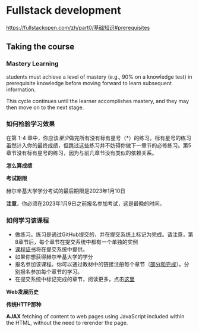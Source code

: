 # Fullstack development

https://fullstackopen.com/zh/part0/基础知识#prerequisites

## Taking the course

### Mastery Learning

students must achieve a level of mastery (e.g., 90% on a knowledge test) in prerequisite knowledge before moving forward to learn subsequent information.

This cycle continues until the learner accomplishes mastery, and they may then move on to the next stage.

### 如何检验学习效果

在第 1-4 章中，你应该*至少*做完所有没有标有星号（*）的练习。标有星号的练习虽然计入你的最终成绩，但跳过这些练习并不妨碍你做下一章节的必修练习。第5章节没有标有星号的练习，因为与前几章节没有类似的依赖关系。

**怎么算成绩**

**考试期限**

赫尔辛基大学学分考试的最后期限是2023年1月10日

**注意**，你必须在2023年1月9日之前报名参加考试，这是最晚的时间。

### 如何学习该课程

- 做练习。练习是通过GitHub提交的，并在提交系统上标记为完成。请注意，第8章节后，每个章节在提交系统中都有一个单独的实例
- [课程证书](https://fullstackopen.com/en/part0/general_info#course-certificate)将在提交系统中提供。
- 如果你想获得赫尔辛基大学的学分
- 报名参加该课程。你可以通过教材中的链接注册每个章节（[部分和完成](https://fullstackopen.com/en/part0/general_info#parts-and-completion)）。分别报名参加每个章节的学习。
- 在提交系统中标记完成的章节，阅读更多，点击[这里](https://fullstackopen.com/en/part0/general_info#how-to-get-your-credits)

**Web发展历史**

**传统HTTP那种**

**AJAX** fetching of content to web pages using JavaScript included within the HTML, without the need to rerender the page.





